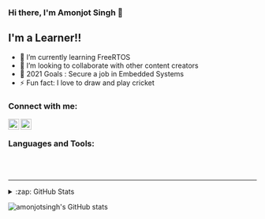 ### Hi there, I'm Amonjot Singh 👋

## I'm a Learner!!

- 🌱 I’m currently learning FreeRTOS
- 👯 I’m looking to collaborate with other content creators
- 🥅 2021 Goals : Secure a job in Embedded Systems
- ⚡ Fun fact: I love to draw and play cricket

### Connect with me:

[<img align="left" alt="codeSTACKr | LinkedIn" width="22px" src="https://cdn.jsdelivr.net/npm/simple-icons@v3/icons/linkedin.svg" />][linkedin]
[<img align="left" alt="codeSTACKr | Instagram" width="22px" src="https://cdn.jsdelivr.net/npm/simple-icons@v3/icons/instagram.svg" />][instagram]

<br />

### Languages and Tools:

<br />
<br />

---


<details>
  <summary>:zap: GitHub Stats</summary>

  <img align="left" alt="codeSTACKr's GitHub Stats" src="https://github-readme-stats.codestackr.vercel.app/api?username=codeSTACKr&show_icons=true&hide_border=true" />

</details>

[instagram]: https://www.instagram.com/chhinajot/
[linkedin]: https://www.linkedin.com/in/amonjot-singh-chhina-244b491b3/

![amonjotsingh's GitHub stats](https://github-readme-stats.vercel.app/api?username=amonjotsingh&show_icons=true&theme=radical)


